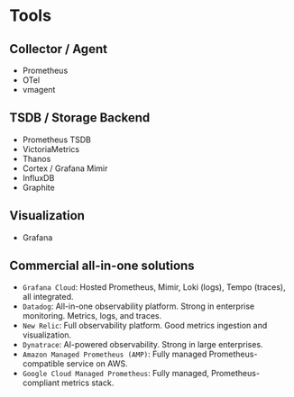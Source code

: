 # Tools

## Collector / Agent

- Prometheus
- OTel
- vmagent

## TSDB / Storage Backend

- Prometheus TSDB
- VictoriaMetrics
- Thanos
- Cortex / Grafana Mimir
- InfluxDB
- Graphite

## Visualization

- Grafana

## Commercial all-in-one solutions

- `Grafana Cloud`: Hosted Prometheus, Mimir, Loki (logs), Tempo (traces), all integrated.
- `Datadog`: All-in-one observability platform. Strong in enterprise monitoring. Metrics, logs, and traces.
- `New Relic`: Full observability platform. Good metrics ingestion and visualization.
- `Dynatrace`: AI-powered observability. Strong in large enterprises.
- `Amazon Managed Prometheus (AMP)`: Fully managed Prometheus-compatible service on AWS.
- `Google Cloud Managed Prometheus`: Fully managed, Prometheus-compliant metrics stack.
